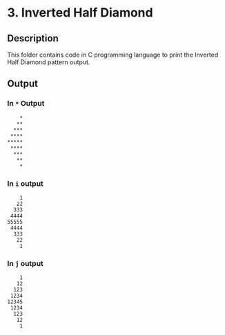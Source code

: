 # 3. Inverted Half Diamond

## Description

This folder contains code in C programming language to print the Inverted Half Diamond pattern output.

## Output

### In `*` Output

```
    *
   **
  ***
 ****
*****
 ****
  ***
   **
    *
```

### In `i` output

```
    1
   22
  333
 4444
55555
 4444
  333
   22
    1
```

### In `j` output

```
    1
   12
  123
 1234
12345
 1234
  123
   12
    1
```
